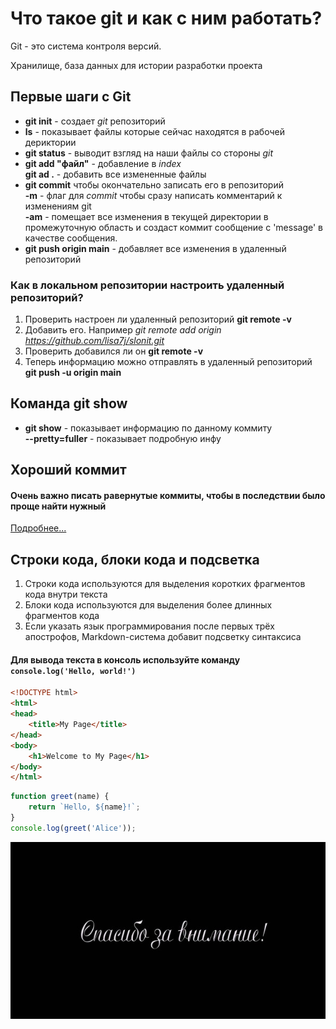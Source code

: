 # Что такое git и как с ним работать?

Git - это система контроля версий.

Хранилище,  база данных для истории разработки проекта

## Первые шаги с Git

- **git init**  - создает *git* репозиторий  
- **ls** - показывает файлы которые сейчас находятся в рабочей дериктории  
- **git status** - выводит взгляд на наши файлы со стороны *git*  
- **git add "файл"** - добавление в *index*  
        **git ad .** - добавить все измененные файлы
- **git commit**  чтобы окончательно записать его в репозиторий  
        **-m** - флаг для *commit* чтобы сразу написать комментарий к изменениям git  
        **-am** - помещает все изменения в текущей директории в промежуточную область и создаст коммит сообщение с 'message' в качестве сообщения.
- **git push origin main** - добавляет все изменения в удаленный репозиторий

### Как в локальном репозитории настроить удаленный репозиторий?  
1. Проверить настроен ли удаленный репозиторий **git remote -v**  
2. Добавить его. Например *git remote add origin <https://github.com/lisa7j/slonit.git>*  
3. Проверить добавился ли он **git remote -v**  
4. Теперь информацию можно отправлять в удаленный репозиторий **git push -u origin main**

## Команда **git show**  
- **git show**  - показывает информацию по данному коммиту  
        **--pretty=fuller** - показывает подробную инфу  

## Хороший коммит  
#### Очень важно писать равернутые коммиты, чтобы в последствии было проще найти нужный  
[Подробнее...](https://www.youtube.com/watch?v=WlIzoLK46is&list=PLDyvV36pndZFHXjXuwA_NywNrVQO0aQqb&index=7&ab_channel=JavaScript.ru)  

## Строки кода, блоки кода и подсветка  
1. Строки кода используются для выделения коротких фрагментов кода внутри текста  
2. Блоки кода используются для выделения более длинных фрагментов кода  
3. Если указать язык программирования после первых трёх апострофов, Markdown-система добавит подсветку синтаксиса  

#### Для вывода текста в консоль используйте команду `console.log('Hello, world!')`  

```html
<!DOCTYPE html>
<html>
<head>
    <title>My Page</title>
</head>
<body>
    <h1>Welcome to My Page</h1>
</body>
</html>
```  

```javascript
function greet(name) {
    return `Hello, ${name}!`;
}
console.log(greet('Alice'));
```  

![Thank you](./img/slonit_img.jpg) 
